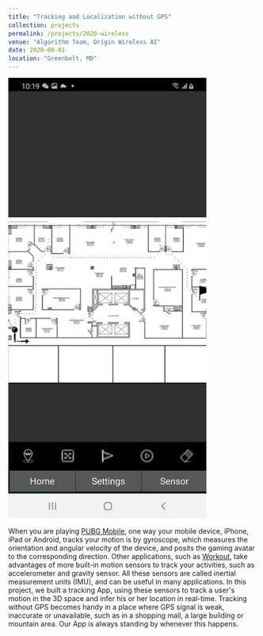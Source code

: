 ```yaml
---
title: "Tracking and Localization without GPS"
collection: projects
permalink: /projects/2020-wireless
venue: "Algorithm Team, Origin Wireless AI"
date: 2020-08-01
location: "Greenbelt, MD"
---
```


<img src="/projects/p1-tracking.jpg" width="400">

When you are playing [PUBG Mobile](https://www.pubgmobile.com/en-US/), one way your mobile device, iPhone, iPad or Android, tracks your motion is by gyroscope, which measures the orientation and angular velocity of the device, and posits the gaming avatar to the corresponding direction. Other applications, such as [Workout](https://support.apple.com/en-us/HT204523), take advantages of more built-in motion sensors to track your activities, such as accelerometer and gravity sensor. All these sensors are called inertial measurement units (IMU), and can be useful in many applications. In this project, we built a tracking App, using these sensors to track a user's motion in the 3D space and infer his or her location in real-time. Tracking without GPS becomes handy in a place where GPS signal is weak, inaccurate or unavailable, such as in a shopping mall, a large building or mountain area. Our App is always standing by whenever this happens.